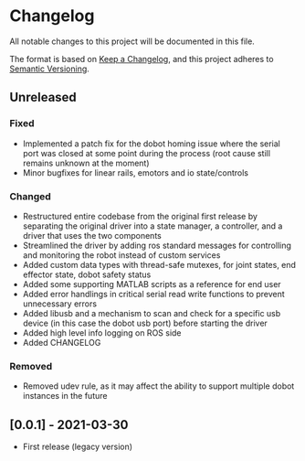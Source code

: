 # Changelog

All notable changes to this project will be documented in this file.

The format is based on [Keep a Changelog](https://keepachangelog.com/en/1.0.0/),
and this project adheres to [Semantic Versioning](https://semver.org/spec/v2.0.0.html).

## Unreleased

### Fixed
- Implemented a patch fix for the dobot homing issue where the serial port was closed at some point during the process (root cause still remains unknown at the moment)
- Minor bugfixes for linear rails, emotors and io state/controls

### Changed
- Restructured entire codebase from the original first release by separating the original driver into a state manager, a controller, and a driver that uses the two components
- Streamlined the driver by adding ros standard messages for controlling and monitoring the robot instead of custom services
- Added custom data types with thread-safe mutexes, for joint states, end effector state, dobot safety status
- Added some supporting MATLAB scripts as a reference for end user
- Added error handlings in critical serial read write functions to prevent unnecessary errors
- Added libusb and a mechanism to scan and check for a specific usb device (in this case the dobot usb port) before starting the driver
- Added high level info logging on ROS side
- Added CHANGELOG

### Removed
- Removed udev rule, as it may affect the ability to support multiple dobot instances in the future

## [0.0.1] - 2021-03-30

- First release (legacy version)
